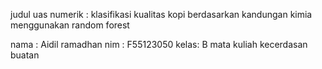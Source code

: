 judul uas numerik : klasifikasi kualitas kopi berdasarkan kandungan kimia menggunakan random forest

nama : Aidil ramadhan
nim  : F55123050
kelas: B 
mata kuliah kecerdasan buatan
